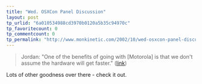 ```yaml
---
title: "Wed. OSXCon Panel Discussion"
layout: post
tp_urlid: "6a010534988cd3970b0120a5b35c94970c"
tp_favoritecount: 0
tp_commentcount: 0
tp_permalink: "http://www.monkinetic.com/2002/10/wed-osxcon-panel-discussion.html"
---
```

<blockquote>Jordan: &quot;One of the benefits of going with [Motorola] is that we don&#39;t assume the hardware will get faster.&quot; (<a href="http://jeremy.zawodny.com/blog/archives/000213.html">link</a>)</blockquote>

Lots of other goodness over there - check it out.
